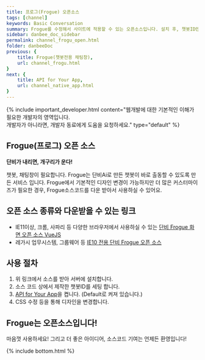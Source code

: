```yaml
---
title: 프로그(Frogue) 오픈소스
tags: [channel]
keywords: Basic Conversation
summary: Frogue를 수정해서 사이트에 적용할 수 있는 오픈소스입니다. 설치 후, 챗봇ID만 변경하면 바로 사용할 수 있습니다.
sidebar: danbee_doc_sidebar
permalink: channel_frogu_open.html
folder: danbeeDoc
previous: {
    title: Frogue(챗봇전용 채팅창),
    url: channel_frogu.html
}
next: {
    title: API for Your App,
    url: channel_native_app.html
}
---
```



{% include important_developer.html content="웹개발에 대한 기본적인 이해가 필요한 개발자의 영역입니다. <br /> 개발자가 아니라면, 개발자 동료에게 도움을 요청하세요." type="default" %}


## Frogue(프로그) 오픈 소스


<strong>단비가 내리면, 개구리가 운다!</strong>

챗봇, 채팅창이 필요합니다. Frogue는 단비Ai로 만든 챗봇이 바로 출동할 수 있도록 만든 서비스 입니다. Frogue에서 기본적인 디자인 변경이 가능하지만 더 많은 커스터마이즈가 필요한 경우, Frogue소스코드를 다운 받아서 사용하실 수 있어요.

## 오픈 소스 종류와 다운받을 수 있는 링크

- IE11이상, 크롬, 사파리 등 다양한 브라우저에서 사용하실 수 있는 [단비 Frogue 화면 오픈 소스 VueJS ](https://github.com/danbeeai/chatui-example-vuejs)
- 레가시 업무시스템, 그룹웨어 등 [IE10 전용 단비 Frogue 오픈 소스](https://github.com/danbeeai/chatui-example-vuejs/tree/master_ie10)

## 사용 절차
1. 위 링크에서 소스를 받아 서버에 설치합니다.
2. 소스 코드 상에서 제작한 챗봇ID를 세팅 합니다. 
3. [API for Your App](channel_native_app.html)을 켭니다. (Default로 켜져 있습니다.)
4. CSS 수정 등을 통해 디자인을 변경합니다.

## Frogue는 오픈소스입니다! 

마음껏 사용하세요! 그리고 더 좋은 아이디어, 소스코드 기여는 언제든 환영입니다!


{% include bottom.html %}
